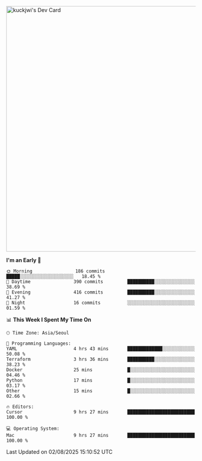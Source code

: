 <a href="https://app.daily.dev/kuckhwancho"><img src="https://api.daily.dev/devcards/v2/efef39c8028947428b3c0b486b9cd9b6.png?r=iz2&type=wide" width="652" alt="kuckjwi's Dev Card"/></a>

<!--START_SECTION:waka-->
**I'm an Early 🐤** 

```text
🌞 Morning                186 commits         █████░░░░░░░░░░░░░░░░░░░░   18.45 % 
🌆 Daytime                390 commits         ██████████░░░░░░░░░░░░░░░   38.69 % 
🌃 Evening                416 commits         ██████████░░░░░░░░░░░░░░░   41.27 % 
🌙 Night                  16 commits          ░░░░░░░░░░░░░░░░░░░░░░░░░   01.59 % 
```


📊 **This Week I Spent My Time On** 

```text
🕑︎ Time Zone: Asia/Seoul

💬 Programming Languages: 
YAML                     4 hrs 43 mins       █████████████░░░░░░░░░░░░   50.08 % 
Terraform                3 hrs 36 mins       ██████████░░░░░░░░░░░░░░░   38.23 % 
Docker                   25 mins             █░░░░░░░░░░░░░░░░░░░░░░░░   04.46 % 
Python                   17 mins             █░░░░░░░░░░░░░░░░░░░░░░░░   03.17 % 
Other                    15 mins             █░░░░░░░░░░░░░░░░░░░░░░░░   02.66 % 

🔥 Editors: 
Cursor                   9 hrs 27 mins       █████████████████████████   100.00 % 

💻 Operating System: 
Mac                      9 hrs 27 mins       █████████████████████████   100.00 % 
```


 Last Updated on 02/08/2025 15:10:52 UTC
<!--END_SECTION:waka-->
